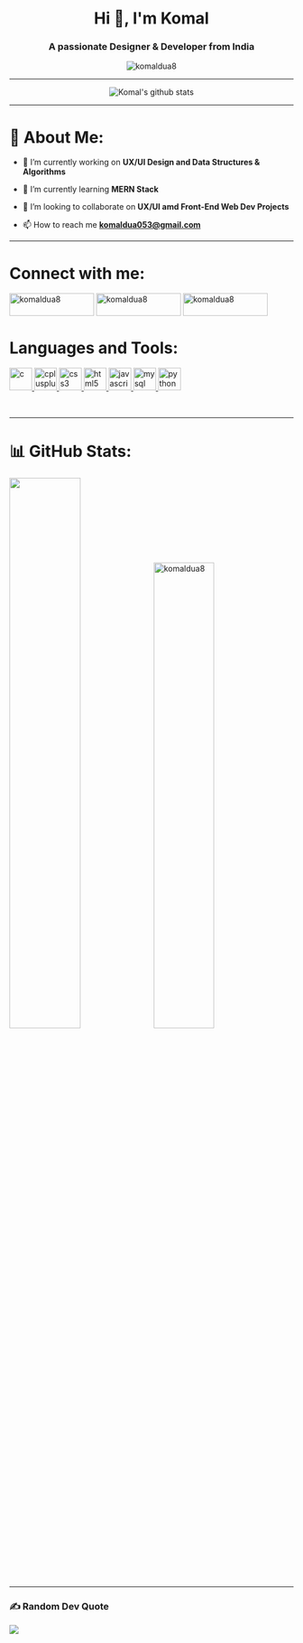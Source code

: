 <h1 align="center">Hi 👋, I'm Komal</h1>

<h3 align="center">A passionate Designer & Developer from India</h3>

<p align="center"> <img src="https://visitcount.itsvg.in/api?id=komaldua8&icon=0&color=0" alt="komaldua8" /></p>
<hr>
<p align="center">
<img height="auto"  alt="Komal's github stats" 
         src="https://github-profile-trophy.vercel.app/?username=komaldua8&row=1&column=6&theme=radical&margin-w=15e" />
</p>
<hr>


# 💫 About Me: 

- 🔭 I’m currently working on **UX/UI Design and Data Structures & Algorithms**

- 🌱 I’m currently learning **MERN Stack**

- 👯 I’m looking to collaborate on **UX/UI amd Front-End Web Dev Projects**

- 📫 How to reach me **komaldua053@gmail.com**
<hr>

<h1 align="left">Connect with me:</h1>
<p align="left">
<a href="https://instagram.com/komaldua8" target="blank"><img align="center" src="https://img.shields.io/badge/instagram-%23000000.svg?&style=for-the-badge&logo=instagram&logoColor=white alt=instagram" alt="komaldua8" height="40" width="150" /></a>
  <a href="https://www.linkedin.com/in/komaldua8" target="blank"><img align="center" src="https://img.shields.io/badge/linkedin-%231E77B5.svg?&style=for-the-badge&logo=linkedin&logoColor=white alt=linkedin " alt="komaldua8" height="40" width="150" /></a>
  <a href="https://open.spotify.com/user/31l4fxvkctgm2wsxu4ussbthsnli?si=d9454c5b577a4d41"><img align="center" src="https://img.shields.io/badge/Spotify-1ED760?style=for-the-badge&logo=spotify&logoColor=white" alt="komaldua8" height="40" width="150"/></a>
</p>
<h1 align="left">Languages and Tools:</h1>
<p align="left"> <a href="https://www.cprogramming.com/" target="_blank" rel="noreferrer"> <img src="https://profilinator.rishav.dev/skills-assets/c-original.svg" alt="c" width="40" height="40"/> </a> <a href="https://www.w3schools.com/cpp/" target="_blank" rel="noreferrer"> <img src="https://profilinator.rishav.dev/skills-assets/cplusplus-original.svg" alt="cplusplus" width="40" height="40"/> </a> <a href="https://www.w3schools.com/css/" target="_blank" rel="noreferrer"> <img src="https://profilinator.rishav.dev/skills-assets/css3-original-wordmark.svg" alt="css3" width="40" height="40"/> </a><a href="https://www.w3.org/html/" target="_blank" rel="noreferrer"> <img src="https://profilinator.rishav.dev/skills-assets/html5-original-wordmark.svg" alt="html5" width="40" height="40"/> </a> <a href="https://developer.mozilla.org/en-US/docs/Web/JavaScript" target="_blank" rel="noreferrer"> <img src="https://profilinator.rishav.dev/skills-assets/javascript-original.svg" alt="javascript" width="40" height="40"/> </a> <a href="https://www.mysql.com/" target="_blank" rel="noreferrer"> <img src="https://profilinator.rishav.dev/skills-assets/mysql-original-wordmark.svg" alt="mysql" width="40" height="40"/> </a> <a href="https://www.python.org" target="_blank" rel="noreferrer"> <img src="https://profilinator.rishav.dev/skills-assets/python-original.svg" alt="python" width="40" height="40"/> </a> </p>
<br>
<hr>

# 📊 GitHub Stats:
<p>
<img src = "https://github-readme-streak-stats.herokuapp.com?user=komaldua8&theme=radical&hide_border=false" width = "50%" >
    <img src="https://github-readme-stats.vercel.app/api?username=komaldua8&show_icons=true&theme=radical" alt="komaldua8" width = 46%/>
</p>        
<hr>

### ✍️ Random Dev Quote
![](https://quotes-github-readme.vercel.app/api?type=horizontal&theme=radical)
